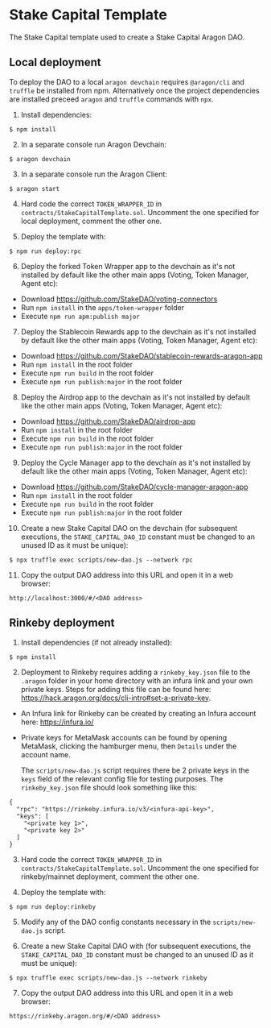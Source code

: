# Stake Capital Template

The Stake Capital template used to create a Stake Capital Aragon DAO.

## Local deployment

To deploy the DAO to a local `aragon devchain` requires `@aragon/cli` and `truffle` be installed from npm. Alternatively once 
the project dependencies are installed preceed `aragon` and `truffle` commands with `npx`.

1) Install dependencies:
```
$ npm install
```

2) In a separate console run Aragon Devchain:
```
$ aragon devchain
```

3) In a separate console run the Aragon Client:
```
$ aragon start
```

4) Hard code the correct `TOKEN_WRAPPER_ID` in `contracts/StakeCapitalTemplate.sol`. 
   Uncomment the one specified for local deployment, comment the other one.

5) Deploy the template with:
```
$ npm run deploy:rpc
```

6) Deploy the forked Token Wrapper app to the devchain as it's not installed by default like the other main apps (Voting, Token Manager, Agent etc):
- Download https://github.com/StakeDAO/voting-connectors
- Run `npm install` in the `apps/token-wrapper` folder
- Execute `npm run apm:publish major`

7) Deploy the Stablecoin Rewards app to the devchain as it's not installed by default like the other main apps (Voting, Token Manager, Agent etc):
- Download https://github.com/StakeDAO/stablecoin-rewards-aragon-app
- Run `npm install` in the root folder
- Execute `npm run build` in the root folder
- Execute `npm run publish:major` in the root folder

8) Deploy the Airdrop app to the devchain as it's not installed by default like the other main apps (Voting, Token Manager, Agent etc):
- Download https://github.com/StakeDAO/airdrop-app
- Run `npm install` in the root folder
- Execute `npm run build` in the root folder
- Execute `npm run publish:major` in the root folder

9) Deploy the Cycle Manager app to the devchain as it's not installed by default like the other main apps (Voting, Token Manager, Agent etc):
- Download https://github.com/StakeDAO/cycle-manager-aragon-app
- Run `npm install` in the root folder
- Execute `npm run build` in the root folder
- Execute `npm run publish:major` in the root folder

10) Create a new Stake Capital DAO on the devchain (for subsequent executions, the `STAKE_CAPITAL_DAO_ID` constant must 
be changed to an unused ID as it must be unique):
```
$ npx truffle exec scripts/new-dao.js --network rpc
```

11) Copy the output DAO address into this URL and open it in a web browser:
```
http://localhost:3000/#/<DAO address>
```

## Rinkeby deployment

1) Install dependencies (if not already installed):
```
$ npm install
```

2) Deployment to Rinkeby requires adding a `rinkeby_key.json` file to the `.aragon` folder in your home directory with an infura link 
and your own private keys. Steps for adding this file can be found here: https://hack.aragon.org/docs/cli-intro#set-a-private-key.  
- An Infura link for Rinkeby can be created by creating an Infura account here: https://infura.io/  
- Private keys for MetaMask accounts can be found by opening MetaMask, clicking the hamburger menu, then `Details` under 
the account name.  
 
    The `scripts/new-dao.js` script requires there be 2 private keys in the `keys` field of the relevant config file
for testing purposes. The `rinkeby_key.json` file should look something like this:
```
{
  "rpc": "https://rinkeby.infura.io/v3/<infura-api-key>",
  "keys": [
    "<private key 1>", 
    "<private key 2>"
  ]
}
```


3) Hard code the correct `TOKEN_WRAPPER_ID` in `contracts/StakeCapitalTemplate.sol`. 
   Uncomment the one specified for rinkeby/mainnet deployment, comment the other one.

4) Deploy the template with:
```
$ npm run deploy:rinkeby
```

5) Modify any of the DAO config constants necessary in the `scripts/new-dao.js` script. 

6) Create a new Stake Capital DAO with (for subsequent executions, the `STAKE_CAPITAL_DAO_ID` constant must be changed
to an unused ID as it must be unique):
```
$ npx truffle exec scripts/new-dao.js --network rinkeby
```

7) Copy the output DAO address into this URL and open it in a web browser:
```
https://rinkeby.aragon.org/#/<DAO address>
```

